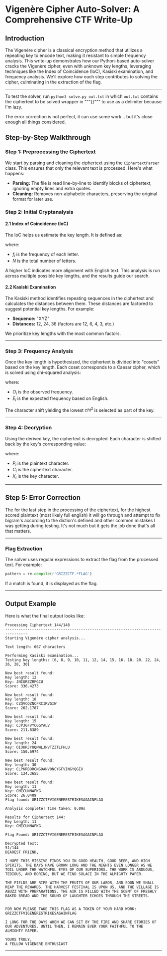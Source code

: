 # Vigenère Cipher Auto-Solver: A Comprehensive CTF Write-Up

## Introduction

The Vigenère cipher is a classical encryption method that utilizes a repeating key to encode text, making it resistant to simple frequency analysis. This write-up demonstrates how our Python-based auto-solver cracks the Vigenère cipher, even with unknown key lengths, leveraging techniques like the Index of Coincidence (IoC), Kasiski examination, and frequency analysis. We'll explore how each step contributes to solving the cipher, culminating in the extraction of the flag.

---

To test the solver, run `python3 solve.py out.txt` in which `out.txt` contains the ciphertext to be solved wrapper in """{}""" to use as a delimiter because I'm lazy.

The error correction is not perfect, it can use some work... but it's close enough all things considered.

## Step-by-Step Walkthrough

### Step 1: Preprocessing the Ciphertext

We start by parsing and cleaning the ciphertext using the `CiphertextParser` class. This ensures that only the relevant text is processed. Here's what happens:

- **Parsing:** The file is read line-by-line to identify blocks of ciphertext, ignoring empty lines and extra quotes.
- **Cleaning:** Removes non-alphabetic characters, preserving the original format for later use.

### Step 2: Initial Cryptanalysis

#### 2.1 Index of Coincidence (IoC)

The IoC helps us estimate the key length. It is defined as:

where:

- $f_i$ is the frequency of each letter.
- $N$ is the total number of letters.

A higher IoC indicates more alignment with English text. This analysis is run across multiple possible key lengths, and the results guide our search.

#### 2.2 Kasiski Examination

The Kasiski method identifies repeating sequences in the ciphertext and calculates the distances between them. These distances are factored to suggest potential key lengths. For example:

- **Sequence:** "XYZ"
- **Distances:** 12, 24, 36 (factors are 12, 6, 4, 3, etc.)

We prioritize key lengths with the most common factors.

---

### Step 3: Frequency Analysis

Once the key length is hypothesized, the ciphertext is divided into "cosets" based on the key length. Each coset corresponds to a Caesar cipher, which is solved using chi-squared analysis:

where:

- $O_i$ is the observed frequency.
- $E_i$ is the expected frequency based on English.

The character shift yielding the lowest $chi^2$ is selected as part of the key.

---

### Step 4: Decryption

Using the derived key, the ciphertext is decrypted. Each character is shifted back by the key's corresponding value:

where:

- $P_i$ is the plaintext character.
- $C_i$ is the ciphertext character.
- $K_i$ is the key character.

---

## Step 5: Error Correction

The for the last step in the processing of the ciphertext, for the highest scored plaintext (most likely full english) it will go through and attempt to fix bigram's according to the diction's defined and other common mistakes I was getting during testing. It's not much but it gets the job done that's all that matters.

---

### Flag Extraction

The solver uses regular expressions to extract the flag from the processed text. For example:

```python
pattern = re.compile(r'GRIZZCTF.*FLAG')
```

If a match is found, it is displayed as the flag.

---

## Output Example

Here is what the final output looks like:

```
Processing Ciphertext 144/148
--------------------------------------------------------------------------------
Starting Vigenère cipher analysis...

Text length: 667 characters

Performing Kasiski examination...
Testing key lengths: [6, 8, 9, 10, 11, 12, 14, 15, 16, 18, 20, 22, 24, 26, 28, 30]

New best result found:
Key length: 12
Key: JNIGRZZRFGCU
Score: 336.4273

New best result found:
Key length: 18
Key: CZQVCQZNCFRCIRVGIW
Score: 262.1787

New best result found:
Key length: 15
Key: CJPJGFVYCGGYALV
Score: 211.8389

New best result found:
Key length: 24
Key: OIUKRJYUQNWLJNVTZZTLFHLU
Score: 150.6974

New best result found:
Key length: 30
Key: CLPKRBORCNGOANVONCYGFVINGYQGEX
Score: 134.3655

New best result found:
Key length: 11
Key: CMICUNNAFKG
Score: 26.0409
Flag found: GRIZZCTFVIGENERESTRIKESAGAINFLAG

Analysis complete! Time taken: 0.09s

Results for Ciphertext 144:
Key Length: 11
Key: CMICUNNAFKG

Flag Found: GRIZZCTFVIGENERESTRIKESAGAINFLAG

Decrypted Text:
51/144
DEAREST FRIEND,

I HOPE THIS MISSIVE FINDS YOU IN GOOD HEALTH, GOOD BEER, AND HIGH SPIRITS. THE DAYS HAVE GROWN LONG AND THE NIGHTS EVEN LONGER AS WE TOIL UNDER THE WATCHFUL EYES OF OUR SUPERIORS. THE WORK IS ARDUOUS, TEDIOUS, AND BORING, BUT WE FIND SOLACE IN THE ALMIGHTY PAPER.

THE FIELDS ARE RIPE WITH THE FRUITS OF OUR LABOR, AND SOON WE SHALL REAP THE REWARDS. THE HARVEST FESTIVAL IS UPON US, AND THE VILLAGE IS ABUZZ WITH PREPARATIONS. THE AIR IS FILLED WITH THE SCENT OF FRESHLY BAKED BREAD AND THE SOUND OF LAUGHTER ECHOES THROUGH THE STREETS.


FOR NOW PLEASE TAKE THIS FLAG AS A TOKEN OF YOUR HARD WORK: GRIZZCTFVIGENERESTRIKESAGAINFLAG

I LONG FOR THE DAYS WHEN WE CAN SIT BY THE FIRE AND SHARE STORIES OF OUR ADVENTURES. UNTIL THEN, I REMAIN EVER YOUR FAITHFUL TO THE ALMIGHTY PAPER.

YOURS TRULY,
A FELLOW VIGENERE ENTHUSIAST
```

---
